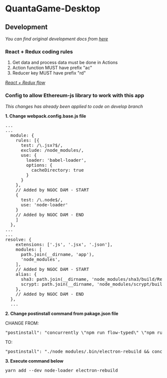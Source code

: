 # QuantaGame-Desktop

## Development

*You can find original development docs from [here](https://github.com/infinityblockchainlabs/QuantaGame-Desktop/blob/master/README_ELECTRON.md)*

### React + Redux coding rules
1. Get data and process data must be done in Actions
2. Action function MUST have prefix "ac"
3. Reducer key MUST have prefix "rd"

[*React + Redux flow*](https://drive.google.com/drive/u/0/folders/0B4wnkSP1_xDFdGgwZ2c5NzF3Qkk)


### Config to allow Ethereum-js library to work with this app
*This changes has already been applied to code on develop branch*

**1. Change webpack.config.base.js file**
<pre>
...
...
  module: {
    rules: [{
      test: /\.jsx?$/,
      exclude: /node_modules/,
      use: {
        loader: 'babel-loader',
        options: {
          cacheDirectory: true
        }
      }
    },
    // Added by NGOC DAM - START
    {
      test: /\.node$/,
      use: 'node-loader'
    }
    // Added by NGOC DAM - END
    ]
  },
...
...
resolve: {
    extensions: ['.js', '.jsx', '.json'],
    modules: [
      path.join(__dirname, 'app'),
      'node_modules',
    ],
    // Added by NGOC DAM - START
    alias: {
      sha3: path.join(__dirname, 'node_modules/sha3/build/Release/sha3.node'),
      scrypt: path.join(__dirname, 'node_modules/scrypt/build/Release/scrypt.node'),
    },
    // Added by NGOC DAM - END
  },
  ...
</pre>

**2. Change postinstall command from pakage.json file**

CHANGE FROM:
<pre>
"postinstall": "concurrently \"npm run flow-typed\" \"npm run build-dll\" \"electron-builder install-app-deps\" \"node node_modules/fbjs-scripts/node/check-dev-engines.js package.json\"",
</pre>

TO:
<pre>
"postinstall": "./node_modules/.bin/electron-rebuild && concurrently \"npm run flow-typed\" \"npm run build-dll\" \"electron-builder install-app-deps\" \"node node_modules/fbjs-scripts/node/check-dev-engines.js package.json\"",
</pre>

**3. Execute command below**
<pre>
yarn add --dev node-loader electron-rebuild
</pre>